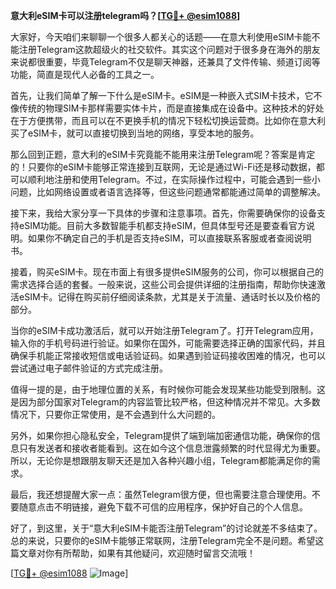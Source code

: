 **意大利eSIM卡可以注册telegram吗？[[TG💪+ @esim1088](https://t.me/s/esim1088)]**

大家好，今天咱们来聊聊一个很多人都关心的话题——在意大利使用eSIM卡能不能注册Telegram这款超级火的社交软件。其实这个问题对于很多身在海外的朋友来说都很重要，毕竟Telegram不仅是聊天神器，还兼具了文件传输、频道订阅等功能，简直是现代人必备的工具之一。

首先，让我们简单了解一下什么是eSIM卡。eSIM是一种嵌入式SIM卡技术，它不像传统的物理SIM卡那样需要实体卡片，而是直接集成在设备中。这种技术的好处在于方便携带，而且可以在不更换手机的情况下轻松切换运营商。比如你在意大利买了eSIM卡，就可以直接切换到当地的网络，享受本地的服务。

那么回到正题，意大利的eSIM卡究竟能不能用来注册Telegram呢？答案是肯定的！只要你的eSIM卡能够正常连接到互联网，无论是通过Wi-Fi还是移动数据，都可以顺利地注册和使用Telegram。不过，在实际操作过程中，可能会遇到一些小问题，比如网络设置或者语言选择等，但这些问题通常都能通过简单的调整解决。

接下来，我给大家分享一下具体的步骤和注意事项。首先，你需要确保你的设备支持eSIM功能。目前大多数智能手机都支持eSIM，但具体型号还是要查看官方说明。如果你不确定自己的手机是否支持eSIM，可以直接联系客服或者查阅说明书。

接着，购买eSIM卡。现在市面上有很多提供eSIM服务的公司，你可以根据自己的需求选择合适的套餐。一般来说，这些公司会提供详细的注册指南，帮助你快速激活eSIM卡。记得在购买前仔细阅读条款，尤其是关于流量、通话时长以及价格的部分。

当你的eSIM卡成功激活后，就可以开始注册Telegram了。打开Telegram应用，输入你的手机号码进行验证。如果你在国外，可能需要选择正确的国家代码，并且确保手机能正常接收短信或电话验证码。如果遇到验证码接收困难的情况，也可以尝试通过电子邮件验证的方式完成注册。

值得一提的是，由于地理位置的关系，有时候你可能会发现某些功能受到限制。这是因为部分国家对Telegram的内容监管比较严格，但这种情况并不常见。大多数情况下，只要你正常使用，是不会遇到什么大问题的。

另外，如果你担心隐私安全，Telegram提供了端到端加密通信功能，确保你的信息只有发送者和接收者能看到。这在如今这个信息泄露频繁的时代显得尤为重要。所以，无论你是想跟朋友聊天还是加入各种兴趣小组，Telegram都能满足你的需求。

最后，我还想提醒大家一点：虽然Telegram很方便，但也需要注意合理使用。不要随意点击不明链接，避免下载不可信的应用程序，保护好自己的个人信息。

好了，到这里，关于“意大利eSIM卡能否注册Telegram”的讨论就差不多结束了。总的来说，只要你的eSIM卡能够正常联网，注册Telegram完全不是问题。希望这篇文章对你有所帮助，如果有其他疑问，欢迎随时留言交流哦！

[[TG💪+ @esim1088](https://t.me/s/esim1088) ![Image](https://i.postimg.cc/4NQfJmqS/Snipaste-2025-05-13-00-14-12.png)]